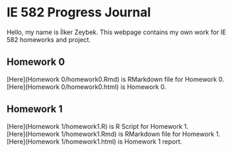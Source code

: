 # IE 582 Progress Journal

Hello, my name is İlker Zeybek. This webpage contains my own work for IE 582 homeworks and project.

## Homework 0
[Here](Homework 0/homework0.Rmd) is RMarkdown file for Homework 0.<br/>
[Here](Homework 0/homework0.html) is Homework 0.

## Homework 1
[Here](Homework 1/homework1.R) is R Script for Homework 1.<br/>
[Here](Homework 1/homework1.Rmd) is RMarkdown file for Homework 1.<br/>
[Here](Homework 1/homework1.html) is Homework 1 report.




